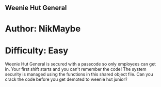 ## Weenie Hut General
# Author: NikMaybe
# Difficulty: Easy

Weenie Hut General is secured with a passcode so only employees can get in. Your first shift starts and you can't remember the code! The system security is managed using the functions in this shared object file. Can you crack the code before you get demoted to weenie hut junior?




